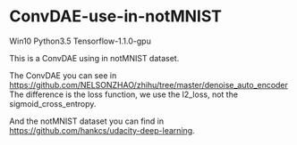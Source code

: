 
# ConvDAE-use-in-notMNIST
Win10 Python3.5 Tensorflow-1.1.0-gpu

This is a ConvDAE using in notMNIST dataset.

The ConvDAE you can see in https://github.com/NELSONZHAO/zhihu/tree/master/denoise_auto_encoder
         The difference is the loss function, we use the l2_loss, not the sigmoid_cross_entropy.


And the notMNIST dataset you can find in https://github.com/hankcs/udacity-deep-learning.
